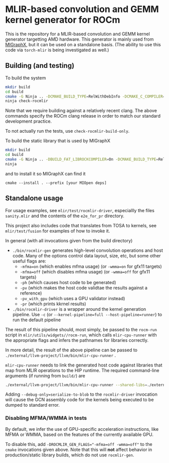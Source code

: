 # MLIR-based convolution and GEMM kernel generator for ROCm

This is the repository for a MLIR-based convolution and GEMM kernel generator
targetting AMD hardware. This generator is mainly used from
[MIGraphX](https://github.com/ROCmSoftwarePlatform/AMDMIGraphX),
but it can be used on a standalone basis. (The ability to use this code via
`torch-mlir` is being investigated as well.)

## Building (and testing)
To build the system

```sh
mkdir build
cd build
cmake -G Ninja .. -DCMAKE_BUILD_TYPE=RelWithDebInfo -DCMAKE_C_COMPILER=/opt/rocm/lllvm/bin/clang -DCMAKE_CXX_COMPILER=/opt/rocm/llvm/bin/clang++
ninja check-rocmlir
```

Note that we require building against a relatively recent clang.
The above commands specify the ROCm clang release in order to match our
standard development practice.

To not actually run the tests, use `check-rocmlir-build-only`.

To build the static library that is used by MIGraphX
```sh
mkdir build
cd build
cmake -G Ninja .. -DBUILD_FAT_LIBROCKCOMPILER=On -DCMAKE_BUILD_TYPE=Release -
ninja
```


and to install it so MIGraphX can find it
```
cmake --install . --prefix [your MIOpen deps]
```

## Standalone usage

For usage examples, see `mlir/test/rocmlir-driver`, especiallly the files
`sanity.mlir` and the contents of the `e2e_for_pr` directory.

This project also includes code that translates from TOSA to kernels, see
`mlir/test/fusion` for examples of how to invoke it.

In general (with all invocations given from the build directory)
- `./bin/rocmlir-gen` generates high-level convolution operations and
  host code. Many of the options control data layout, size, etc, but some other
  useful flags are:
    - `-mfma=on` (which enables mfma usage) (or `-wmma=on` for gfx11 targets)
    - `-mfma=off` (which disables mfma usage) (or `-wmma=off` for gfx11 targets)
    - `-ph` (which causes host code to be generated)
    - `-pv` (which makes the host code validtae the results against a reference)
    - `-pv_with_gpu` (which uses a GPU validator instead)
    - `-pr` (which prints kkrnel results)
- `./bin/rocmlir-driver` is a wrapper around the kernel generation pipeline.
  Use `-c` (or `--kernel-pipeline=full --host-pipeline=runner`) to run the
  default pipeline


The result of this pipeline should, most simply, be passed to the `rocm-run`
script in `mlir/utils/widgets//rocm-run`, which calls `mlir-cpu-runner` with
the appropriate flags and infers the pathnames for libraries correctly.

In more detail, the result of the above pipeline can be passed to
`./external/llvm-project/llvm/bin/mlir-cpu-runner` .

`mlir-cpu-runner` needs to link the generated host code against libraries that
map from MLIR operations to the HIP runtime.
The required command-line arguments (if running from `build/`) are

```sh
./external/llvm-project/llvm/bin/mlir-cpu-runner --shared-libs=./external/llvm-project/llvm/lib/libmlir_rocm_runtime.so,./lib/libconv-validation-wrappers.so,./external/llvm-project/llvm/lib/libmlir_runner_utils.so --entry-point-result=void
```

Adding `--debug-only=serialize-to-blob` to the `rocmlir-driver` invocation
will cause the GCN assembly code for the kernels being executed to be dumped to
standard error.

### Disabling MFMA/WMMA in tests
By default, we infer the use of GPU-specific acceleration instructions,
like MFMA or WMMA, based on the features of the currently available GPU.

To disable this, add `-DROCMLIR_GEN_FLAGS="-mfma=off -wmma=off"` to
the `cmake` invocations given above. Note that this will **not** affect behavior
in production/static library builds, which do not use `rocmlir-gen`.
